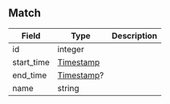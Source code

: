 ## Match

Field      | Type                     | Description
---------- | ------------------------ | -----------
id         | integer                  | |
start_time | [Timestamp](#timestamp)  | |
end_time   | [Timestamp](#timestamp)? | |
name       | string                   | |
